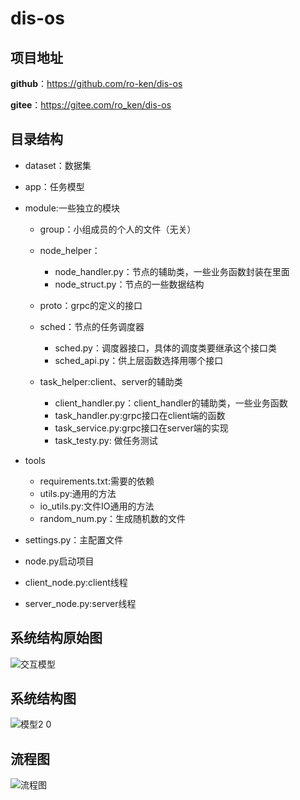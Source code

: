 # dis-os


## 项目地址

**github**：https://github.com/ro-ken/dis-os

**gitee**：https://gitee.com/ro_ken/dis-os


## 目录结构

- dataset：数据集

- app：任务模型

- module:一些独立的模块
   
  - group：小组成员的个人的文件（无关）
  - node_helper：

    - node_handler.py：节点的辅助类，一些业务函数封装在里面
    - node_struct.py：节点的一些数据结构
  
  - proto：grpc的定义的接口
  - sched：节点的任务调度器

    - sched.py：调度器接口，具体的调度类要继承这个接口类
    - sched_api.py：供上层函数选择用哪个接口
  
  - task_helper:client、server的辅助类
     
    - client_handler.py：client_handler的辅助类，一些业务函数
    - task_handler.py:grpc接口在client端的函数
    - task_service.py:grpc接口在server端的实现
    - task_testy.py: 做任务测试
- tools

    - requirements.txt:需要的依赖
    - utils.py:通用的方法
    - io_utils.py:文件IO通用的方法
    - random_num.py：生成随机数的文件

- settings.py：主配置文件
- node.py启动项目
- client_node.py:client线程
- server_node.py:server线程



## 系统结构原始图

![交互模型](https://user-images.githubusercontent.com/56027589/155711621-9426b534-ae68-4fb4-b740-144cdedc914a.png)

## 系统结构图

![模型2 0](https://user-images.githubusercontent.com/56027589/163784283-dfe88b36-7190-4420-874c-b84f02b7e778.png)

## 流程图

![流程图](https://user-images.githubusercontent.com/56027589/165533730-cf12b8a3-fc5d-47f8-b36f-c34efc1d32d5.png)

